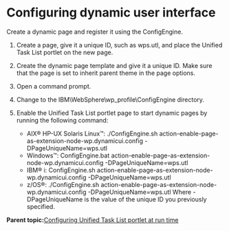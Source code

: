 # Configuring dynamic user interface 

Create a dynamic page and register it using the ConfigEngine.

1.  Create a page, give it a unique ID, such as wps.utl, and place the Unified Task List portlet on the new page.

2.  Create the dynamic page template and give it a unique ID. Make sure that the page is set to inherit parent theme in the page options.

3.  Open a command prompt.

4.  Change to the IBM\\WebSphere\\wp\_profile\\ConfigEngine directory.

5.  Enable the Unified Task List portlet page to start dynamic pages by running the following command:

    -   AIX® HP-UX Solaris Linux™: ./ConfigEngine.sh action-enable-page-as-extension-node-wp.dynamicui.config -DPageUniqueName=wps.utl
    -   Windows™: ConfigEngine.bat action-enable-page-as-extension-node-wp.dynamicui.config -DPageUniqueName=wps.utl
    -   IBM® i: ConfigEngine.sh action-enable-page-as-extension-node-wp.dynamicui.config -DPageUniqueName=wps.utl
    -   z/OS®: ./ConfigEngine.sh action-enable-page-as-extension-node-wp.dynamicui.config -DPageUniqueName=wps.utl
    Where -DPageUniqueName is the value of the unique ID you previously specified.


**Parent topic:**[Configuring Unified Task List portlet at run time ](../integrate/utl_configuring_unified_task_list_at_runtime.md)

